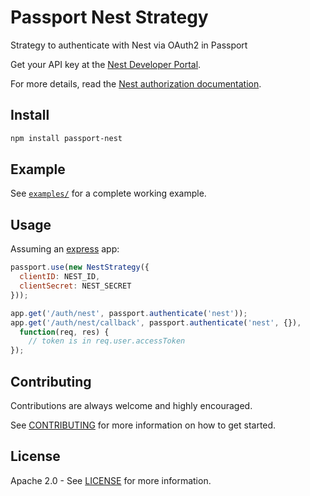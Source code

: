 # Passport Nest Strategy

Strategy to authenticate with Nest via OAuth2 in Passport

Get your API key at the [Nest Developer Portal][portal].

For more details, read the [Nest authorization documentation][auth-docs].

## Install

``` sh
npm install passport-nest
```

## Example

See [`examples/`][examples] for a complete working example.

## Usage

Assuming an [express](http://expressjs.com/) app:

``` js
passport.use(new NestStrategy({
  clientID: NEST_ID,
  clientSecret: NEST_SECRET
}));

app.get('/auth/nest', passport.authenticate('nest'));
app.get('/auth/nest/callback', passport.authenticate('nest', {}),
  function(req, res) {
    // token is in req.user.accessToken
});
```

## Contributing

Contributions are always welcome and highly encouraged.

See [CONTRIBUTING](CONTRIBUTING.md) for more information on how to get started.

## License

Apache 2.0 - See [LICENSE](LICENSE) for more information.

[portal]: https://console.developers.nest.com
[auth-docs]: https://developer.nest.com/documentation/cloud/authorization-overview
[examples]: https://github.com/nestlabs/passport-nest/tree/master/examples
